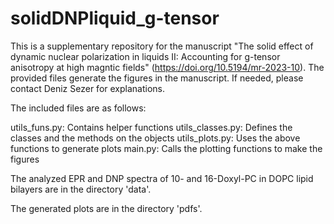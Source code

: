 # solidDNPliquid_g-tensor

This is a supplementary repository for the manuscript "The solid effect of dynamic nuclear polarization in liquids II: Accounting for g-tensor anisotropy at high magntic fields" (https://doi.org/10.5194/mr-2023-10). The provided files generate the figures in the manuscript. If needed, please contact Deniz Sezer for explanations.

The included files are as follows:

utils_funs.py: Contains helper functions
utils_classes.py: Defines the classes and the methods on the objects
utils_plots.py: Uses the above functions to generate plots
main.py: Calls the plotting functions to make the figures

The analyzed EPR and DNP spectra of 10- and 16-Doxyl-PC in DOPC lipid bilayers are in the directory 'data'.

The generated plots are in the directory 'pdfs'.

